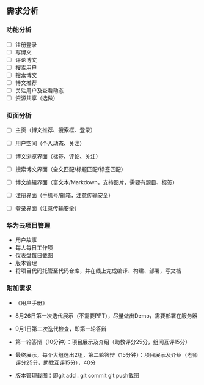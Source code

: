 ## 需求分析

### 功能分析

- [ ] 注册登录
- [ ] 写博文
- [ ] 评论博文
- [ ] 搜索用户
- [ ] 搜索博文
- [ ] 博文推荐
- [ ] 关注用户及查看动态
- [ ] 资源共享（选做）

### 页面分析

- [ ] 主页（博文推荐、搜索框、登录）

- [ ] 用户空间（个人动态、关注）

- [ ] 博文浏览界面（标签、评论、关注）

- [ ] 搜索博文界面（全文匹配/标题匹配/标签匹配）

- [ ] 博文编辑界面（富文本/Markdown，支持图片，需要有题目、标签）

- [ ] 注册界面（手机号/邮箱，注意传输安全）

- [ ] 登录界面（注意传输安全）

### 华为云项目管理

- 用户故事
- 每人每日工作项
- 仪表盘每日截图
- 版本管理
- 将项目代码托管至代码仓库，并在线上完成编译、构建、部署，写文档

### 附加需求

- 《用户手册》
- 8月26日第一次迭代展示（不需要PPT），尽量做出Demo，需要部署在服务器
- 9月1日第二次迭代检查，即第一轮答辩
- 第一轮答辩（10分钟）：项目展示及介绍（助教评分25分，组间互评15分）
- 最终展示，每个大组选出2组，第二轮答辩（15分钟）：项目展示及介绍（老师评分25分，助教互评15分），40分

- 版本管理截图：即git add . git commit git push截图